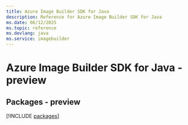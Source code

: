 ```yaml
---
title: Azure Image Builder SDK for Java
description: Reference for Azure Image Builder SDK for Java
ms.date: 06/12/2025
ms.topic: reference
ms.devlang: java
ms.service: imagebuilder
---
```

# Azure Image Builder SDK for Java - preview
## Packages - preview
[!INCLUDE [packages](image-builder-index.md)]